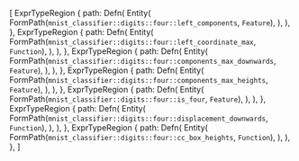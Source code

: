[
    ExprTypeRegion {
        path: Defn(
            Entity(
                FormPath(`mnist_classifier::digits::four::left_components`, `Feature`),
            ),
        ),
    },
    ExprTypeRegion {
        path: Defn(
            Entity(
                FormPath(`mnist_classifier::digits::four::left_coordinate_max`, `Function`),
            ),
        ),
    },
    ExprTypeRegion {
        path: Defn(
            Entity(
                FormPath(`mnist_classifier::digits::four::components_max_downwards`, `Feature`),
            ),
        ),
    },
    ExprTypeRegion {
        path: Defn(
            Entity(
                FormPath(`mnist_classifier::digits::four::components_max_heights`, `Feature`),
            ),
        ),
    },
    ExprTypeRegion {
        path: Defn(
            Entity(
                FormPath(`mnist_classifier::digits::four::is_four`, `Feature`),
            ),
        ),
    },
    ExprTypeRegion {
        path: Defn(
            Entity(
                FormPath(`mnist_classifier::digits::four::displacement_downwards`, `Function`),
            ),
        ),
    },
    ExprTypeRegion {
        path: Defn(
            Entity(
                FormPath(`mnist_classifier::digits::four::cc_box_heights`, `Function`),
            ),
        ),
    },
]
